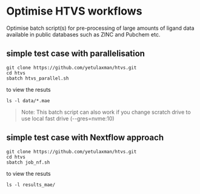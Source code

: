 # Optimise HTVS workflows
Optimise batch script(s) for pre-processing of large amounts of ligand data available in public databases such as ZINC and Pubchem etc.

## simple test case with parallelisation


```
git clone https://github.com/yetulaxman/htvs.git
cd htvs
sbatch htvs_parallel.sh

```

to view the resuts

```
ls -l data/*.mae
```
> Note: This batch script can also  work if you change scratch drive to use local fast drive (--gres=nvme:10)
## simple test case with  Nextflow approach


```
git clone https://github.com/yetulaxman/htvs.git
cd htvs
sbatch job_nf.sh 
```

to view the resuts

```
ls -l results_mae/
```
